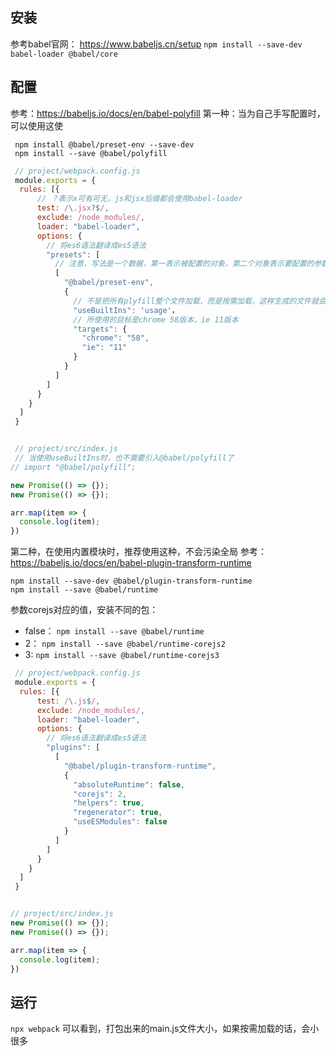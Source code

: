 <!-- # 使用babel处理ES6语法 -->
## 安装
参考babel官网： https://www.babeljs.cn/setup
```npm install --save-dev babel-loader @babel/core``` 

## 配置
参考：https://babeljs.io/docs/en/babel-polyfill
第一种：当为自己手写配置时，可以使用这使
```
 npm install @babel/preset-env --save-dev
 npm install --save @babel/polyfill
```
```js
 // project/webpack.config.js 
 module.exports = {
  rules: [{ 
      // ？表示x可有可无，js和jsx后缀都会使用babel-loader
      test: /\.jsx?$/, 
      exclude: /node_modules/, 
      loader: "babel-loader",
      options: {  
        // 将es6语法翻译成es5语法
        "presets": [
          // 注意，写法是一个数据，第一表示被配置的对象，第二个对象表示要配置的参数
          [
            "@babel/preset-env",
            {
              // 不是把所有plyfill整个文件加载，而是按需加载，这样生成的文件就会小很多
              "useBuiltIns": 'usage'，
              // 所使用的目标是chrome 58版本，ie 11版本
              "targets": {
                "chrome": "58",
                "ie": "11"
              } 
            }
          ]
        ]
      }
    }
  ]
 }


 // project/src/index.js
 // 当使用useBuiltIns时，也不需要引入@babel/polyfill了
// import "@babel/polyfill";   

new Promise(() => {});
new Promise(() => {});

arr.map(item => {
  console.log(item);
})
```  

第二种，在使用内置模块时，推荐使用这种，不会污染全局
参考： https://babeljs.io/docs/en/babel-plugin-transform-runtime
```
npm install --save-dev @babel/plugin-transform-runtime
npm install --save @babel/runtime
```

参数corejs对应的值，安装不同的包：
* false：	```npm install --save @babel/runtime```
* 2：	```npm install --save @babel/runtime-corejs2```
* 3:	```npm install --save @babel/runtime-corejs3```


```js
 // project/webpack.config.js 
 module.exports = {
  rules: [{ 
      test: /\.js$/, 
      exclude: /node_modules/, 
      loader: "babel-loader",
      options: {  
        // 将es6语法翻译成es5语法
        "plugins": [
          [
            "@babel/plugin-transform-runtime",
            {
              "absoluteRuntime": false,
              "corejs": 2,
              "helpers": true,
              "regenerator": true, 
              "useESModules": false
            }
          ]
        ]  
      }
    }
  ]
 }


// project/src/index.js
new Promise(() => {});
new Promise(() => {});

arr.map(item => {
  console.log(item);
})
```  

## 运行
```npx webpack```
可以看到，打包出来的main.js文件大小，如果按需加载的话，会小很多